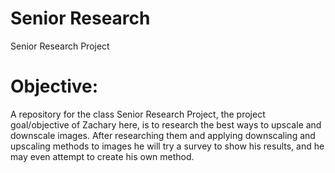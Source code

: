 # Senior Research
 Senior Research Project
# Objective:
 A repository for the class Senior Research Project, the project goal/objective of Zachary here, is to research the best ways to upscale and downscale images. After researching them and applying downscaling and upscaling methods to images he will try a survey to show his results, and he may even attempt to create his own method.
